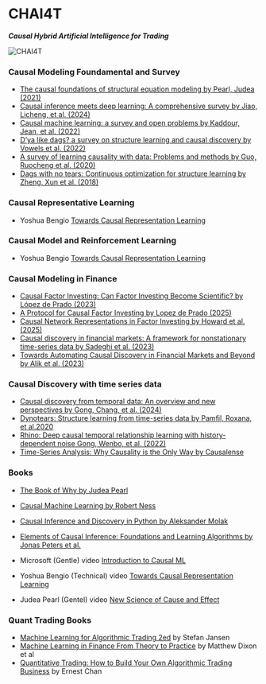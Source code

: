 # CHAI4T
***Causal Hybrid Artificial Intelligence for Trading***

![CHAI4T](https://github.com/user-attachments/assets/2bb7c862-4339-457f-9f16-1aafd89bd475)

### Causal Modeling Foundamental and Survey
- [The causal foundations of structural equation modeling by Pearl, Judea (2021)](http://ftp.cs.ucla.edu/pub/stat_ser/r370.pdf)
- [Causal inference meets deep learning: A comprehensive survey by Jiao, Licheng, et al. (2024)](https://pmc.ncbi.nlm.nih.gov/articles/PMC11384545/pdf/research.0467.pdf)
- [Causal machine learning: a survey and open problems by Kaddour, Jean, et al. (2022)](https://arxiv.org/abs/2206.15475)
- [D’ya like dags? a survey on structure learning and causal discovery by Vowels et al. (2022)](https://d1wqtxts1xzle7.cloudfront.net/76415846/2103.02582v2-libre.pdf?1639594204=&response-content-disposition=inline%3B+filename%3DDya_like_DAGs_A_Survey_on_Structure_Lear.pdf&Expires=1750437983&Signature=FecATc2h6LcxEo96nQsNl1W8Tv2hhi7aG-VGMT3X~5dBkgkLEPRh2QCJclsRAAYJEHNxAVxLQHOV4ivQhoFBxoedqHJFZ8zUPC5mslQUj3c~hv3l2Hb3WVvP7-ipNKsE0Q9bWehfNXNfD0DpCxenlpzqWtK0zlxejFJ9PFpbNrsdnZ4kQwgxSPisCgJXoPLshwZecGGteNP7Ovo8h0~Ng~ySUYz8hT6wGnqXiLUfkxFDHinoDD7yYiySathIbS528sDw7abT87QUtwyagBF7323xVjHFbork9O-GCE8CIifaTeVv6O~L5pXXld6NCN2HTDdVhs~P8QqH4RBbcPd8sA__&Key-Pair-Id=APKAJLOHF5GGSLRBV4ZA)
- [A survey of learning causality with data: Problems and methods by Guo, Ruocheng et al. (2020)](https://arxiv.org/pdf/1809.09337)
- [Dags with no tears: Continuous optimization for structure learning by Zheng, Xun et al. (2018)](https://arxiv.org/pdf/1803.01422)


### Causal Representative Learning
- Yoshua Bengio [Towards Causal Representation Learning](https://arxiv.org/pdf/2102.11107.pdf)

### Causal Model and Reinforcement Learning
- Yoshua Bengio [Towards Causal Representation Learning](https://arxiv.org/pdf/2102.11107.pdf)


### Causal Modeling in Finance
- [Causal Factor Investing: Can Factor Investing Become Scientific? by López de Prado (2023)](https://papers.ssrn.com/sol3/papers.cfm?abstract_id=4205613)
- [A Protocol for Causal Factor Investing by Lopez de Prado (2025)](https://papers.ssrn.com/sol3/papers.cfm?abstract_id=5277078)
- [Causal Network Representations in Factor Investing by Howard et al. (2025)](https://onlinelibrary.wiley.com/doi/epdf/10.1002/isaf.70001)
- [Causal discovery in financial markets: A framework for nonstationary time-series data by Sadeghi et al. (2023)](https://arxiv.org/abs/2312.17375)
- [Towards Automating Causal Discovery in Financial Markets and Beyond by Alik et al. (2023)](https://papers.ssrn.com/sol3/papers.cfm?abstract_id=4679414)

### Causal Discovery with time series data
- [Causal discovery from temporal data: An overview and new perspectives by Gong, Chang, et al. (2024)](https://dl.acm.org/doi/pdf/10.1145/3705297)
- [Dynotears: Structure learning from time-series data by Pamfil, Roxana, et al.2020](https://arxiv.org/abs/2002.00498)
- [Rhino: Deep causal temporal relationship learning with history-dependent noise Gong, Wenbo, et al. (2022)](https://arxiv.org/abs/2210.14706)
- [Time-Series Analysis: Why Causality is the Only Way by Causalense](https://www.causalens.com/blog/time-series-analysis-why-causality-is-the-only-way/)


### Books
- [The Book of Why by Judea Pearl](https://www.amazon.ca/Book-Why-Science-Cause-Effect/dp/1541698967/ref=sr_1_1?crid=1OFQ6OH1HP0KZ&keywords=the+book+of+why&qid=1673832347&sprefix=the+book+of+why%2Caps%2C133&sr=8-1)
- [Causal Machine Learning by Robert Ness](https://www.manning.com/books/causal-machine-learning)
- [Causal Inference and Discovery in Python by Aleksander Molak](https://www.amazon.ca/Causal-Inference-Discovery-Python-learning/dp/1804612987/ref=sr_1_1?crid=1TPOV4CZPTBM0&dib=eyJ2IjoiMSJ9.mKKIWrdHIINP3xMjfNgyHEbt9UnkNqYWjY9qTSl6-Y0iqKEmhFwdSC7CmOczaHlD.5Npmz6JaZkw6tvi7JB26SwsGncnt2BvpkTrvk8e4hpw&dib_tag=se&keywords=Causal+Inference+and+Discovery+in+Python&qid=1750385244&sprefix=causal+inference+and+discovery+in+python+%2Caps%2C49&sr=8-1)
- [Elements of Causal Inference: Foundations and Learning Algorithms by Jonas Peters et al.](https://www.amazon.ca/Elements-Causal-Inference-Foundations-Algorithms/dp/0262037319/ref=sr_1_2?crid=1TPOV4CZPTBM0&dib=eyJ2IjoiMSJ9.mKKIWrdHIINP3xMjfNgyHEbt9UnkNqYWjY9qTSl6-Y0iqKEmhFwdSC7CmOczaHlD.5Npmz6JaZkw6tvi7JB26SwsGncnt2BvpkTrvk8e4hpw&dib_tag=se&keywords=Causal+Inference+and+Discovery+in+Python&qid=1750385335&sprefix=causal+inference+and+discovery+in+python+%2Caps%2C49&sr=8-2)

- Microsoft (Gentle) video [Introduction to Causal ML](https://www.youtube.com/watch?v=7Zr6_Gdd0fo&list=PLD7HFcN7LXRf9cqPMGU2N6PLhDk2d6V5M&index=2)
- Yoshua Bengio (Technical) video [Towards Causal Representation Learning](https://www.youtube.com/watch?v=rKZJ0TJWvTk)
- Judea Pearl (Gentel) video [New Science of Cause and Effect](https://www.youtube.com/watch?v=ZaPV1OSEpHw&list=PLzERW_Obpmv-8z4cjUpUC1ciUIFHkAMSR&index=3)

### Quant Trading Books
- [Machine Learning for Algorithmic Trading 2ed](https://www.amazon.ca/Machine-Learning-Algorithmic-Trading-alternative/dp/1839217715/ref=sr_1_5?crid=1WKCFI3B1XERF&keywords=machine+learning+for+trading&qid=1673834200&sprefix=machine+learning+for+trading%2Caps%2C116&sr=8-5) by Stefan Jansen
- [Machine Learning in Finance From Theory to Practice](https://www.amazon.ca/Machine-Learning-Finance-Theory-Practice/dp/3030410676/ref=sr_1_13?crid=1WKCFI3B1XERF&keywords=machine+learning+for+trading&qid=1673834200&sprefix=machine+learning+for+trading%2Caps%2C116&sr=8-13) by Matthew Dixon et al
- [Quantitative Trading: How to Build Your Own Algorithmic Trading Business](https://www.amazon.ca/Quantitative-Trading-Build-Algorithmic-Business/dp/1119800064/ref=pd_bxgy_img_sccl_1/134-0034359-5120134?pd_rd_w=jcpBa&content-id=amzn1.sym.17b2b149-58e2-4824-ba79-851c5f351fdc&pf_rd_p=17b2b149-58e2-4824-ba79-851c5f351fdc&pf_rd_r=592XE7GZ2HW2SWRRTQ5Z&pd_rd_wg=lFwiw&pd_rd_r=c2153cfc-c24a-4611-8308-100492d98404&pd_rd_i=1119800064&psc=1) by Ernest Chan

